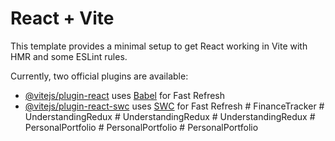 # React + Vite

This template provides a minimal setup to get React working in Vite with HMR and some ESLint rules.

Currently, two official plugins are available:

- [@vitejs/plugin-react](https://github.com/vitejs/vite-plugin-react/blob/main/packages/plugin-react/README.md) uses [Babel](https://babeljs.io/) for Fast Refresh
- [@vitejs/plugin-react-swc](https://github.com/vitejs/vite-plugin-react-swc) uses [SWC](https://swc.rs/) for Fast Refresh
#   F i n a n c e T r a c k e r  
 #   U n d e r s t a n d i n g R e d u x  
 #   U n d e r s t a n d i n g R e d u x  
 #   U n d e r s t a n d i n g R e d u x  
 #   P e r s o n a l P o r t f o l i o  
 #   P e r s o n a l P o r t f o l i o  
 #   P e r s o n a l P o r t f o l i o  
 